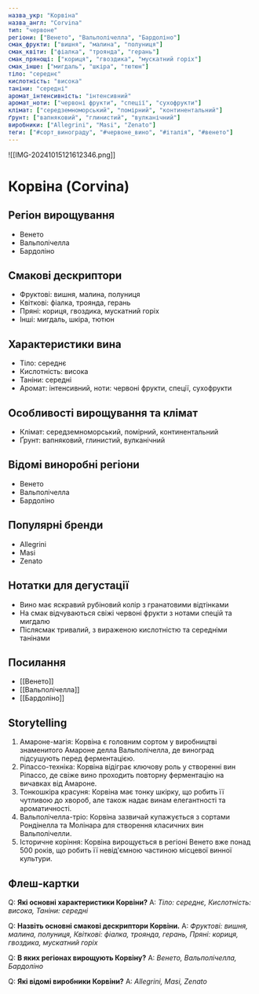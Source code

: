 ```yaml
---
назва_укр: "Корвіна"
назва_англ: "Corvina"
тип: "червоне"
регіони: ["Венето", "Вальполічелла", "Бардоліно"]
смак_фрукти: ["вишня", "малина", "полуниця"]
смак_квіти: ["фіалка", "троянда", "герань"]
смак_прянощі: ["кориця", "гвоздика", "мускатний горіх"]
смак_інше: ["мигдаль", "шкіра", "тютюн"]
тіло: "середнє"
кислотність: "висока"
таніни: "середні"
аромат_інтенсивність: "інтенсивний"
аромат_ноти: ["червоні фрукти", "спеції", "сухофрукти"]
клімат: ["середземноморський", "помірний", "континентальний"]
ґрунт: ["вапняковий", "глинистий", "вулканічний"]
виробники: ["Allegrini", "Masi", "Zenato"]
теги: ["#сорт_винограду", "#червоне_вино", "#італія", "#венето"]
---
```

![[IMG-20241015121612346.png]]
# Корвіна (Corvina)

## Регіон вирощування
- Венето
- Вальполічелла
- Бардоліно

## Смакові дескриптори
- Фруктові: вишня, малина, полуниця
- Квіткові: фіалка, троянда, герань
- Пряні: кориця, гвоздика, мускатний горіх
- Інші: мигдаль, шкіра, тютюн

## Характеристики вина
- Тіло: середнє
- Кислотність: висока
- Таніни: середні
- Аромат: інтенсивний, ноти: червоні фрукти, спеції, сухофрукти

## Особливості вирощування та клімат
- Клімат: середземноморський, помірний, континентальний
- Ґрунт: вапняковий, глинистий, вулканічний

## Відомі виноробні регіони
- Венето
- Вальполічелла
- Бардоліно

## Популярні бренди
- Allegrini
- Masi
- Zenato

## Нотатки для дегустації
- Вино має яскравий рубіновий колір з гранатовими відтінками
- На смак відчуваються свіжі червоні фрукти з нотами спецій та мигдалю
- Післясмак тривалий, з вираженою кислотністю та середніми танінами

## Посилання
- [[Венето]]
- [[Вальполічелла]]
- [[Бардоліно]]

## Storytelling
1. Амароне-магія: Корвіна є головним сортом у виробництві знаменитого Амароне делла Вальполічелла, де виноград підсушують перед ферментацією.
2. Ріпассо-техніка: Корвіна відіграє ключову роль у створенні вин Ріпассо, де свіже вино проходить повторну ферментацію на вичавках від Амароне.
3. Тонкошкіра красуня: Корвіна має тонку шкірку, що робить її чутливою до хвороб, але також надає винам елегантності та ароматичності.
4. Вальполічелла-тріо: Корвіна зазвичай купажується з сортами Рондінелла та Молінара для створення класичних вин Вальполічелли.
5. Історичне коріння: Корвіна вирощується в регіоні Венето вже понад 500 років, що робить її невід'ємною частиною місцевої винної культури.

## Флеш-картки
Q: **Які основні характеристики Корвіни?** 
A: *Тіло: середнє, Кислотність: висока, Таніни: середні*

Q: **Назвіть основні смакові дескриптори Корвіни.**
A: *Фруктові: вишня, малина, полуниця, Квіткові: фіалка, троянда, герань, Пряні: кориця, гвоздика, мускатний горіх*

Q: **В яких регіонах вирощують Корвіну?**
A: *Венето, Вальполічелла, Бардоліно*

Q: **Які відомі виробники Корвіни?**
A: *Allegrini, Masi, Zenato*
